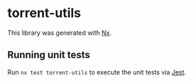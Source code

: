# torrent-utils

This library was generated with [Nx](https://nx.dev).

## Running unit tests

Run `nx test torrent-utils` to execute the unit tests via [Jest](https://jestjs.io).
